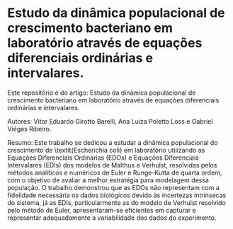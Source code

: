 # Estudo da dinâmica populacional de crescimento bacteriano em laboratório através de equações diferenciais ordinárias e intervalares.

Este repositório é do artigo: Estudo da dinâmica populacional de crescimento bacteriano em laboratório através de equações diferenciais ordinárias e intervalares.

Autores: Vitor Eduardo Girotto Barelli, Ana Luiza Poletto Loss e Gabriel Viégas Ribeiro.

Resumo: Este trabalho se dedicou a estudar a dinâmica populacional do crescimento de \textit{Escherichia coli} em laboratório utilizando as Equações Diferenciais Ordinárias (EDOs) e Equações Diferenciais Intervalares (EDIs) dos modelos de Malthus e Verhulst, resolvidas pelos métodos analíticos e numéricos de Euler e Runge-Kutta de quarta ordem, com o objetivo de avaliar a melhor estratégia para modelagem dessa população. O trabalho demonstrou que as EDOs não representam com a fidelidade necessária os dados biológicos devido às incertezas intrínsecas do sistema, já as EDIs, particularmente as do modelo de Verhulst resolvido pelo método de Euler, apresentaram-se eficientes em capturar e representar adequadamente a variabilidade dos dados do experimento. 
